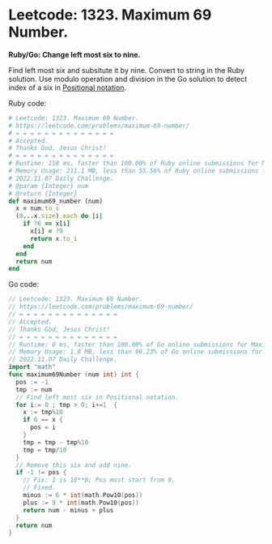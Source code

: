 # Leetcode: 1323. Maximum 69 Number.

**Ruby/Go: Change left most six to nine.**

Find left most six and subsitute it by nine. Convert to string in the Ruby solution. Use modulo operation and division in the Go solution to detect index of a six in [Positional notation](https://en.wikipedia.org/wiki/Positional_notation).

Ruby code:
```Ruby
# Leetcode: 1323. Maximum 69 Number.
# https://leetcode.com/problems/maximum-69-number/
# = = = = = = = = = = = = = =
# Accepted.
# Thanks God, Jesus Christ!
# = = = = = = = = = = = = = =
# Runtime: 118 ms, faster than 100.00% of Ruby online submissions for Maximum 69 Number.
# Memory Usage: 211.1 MB, less than 55.56% of Ruby online submissions for Maximum 69 Number.
# 2022.11.07 Daily Challenge.
# @param {Integer} num
# @return {Integer}
def maximum69_number (num)
  x = num.to_s
  (0...x.size).each do |i|
    if ?6 == x[i]
      x[i] = ?9
      return x.to_i
    end
  end
  return num
end
```
Go code:
```Go
// Leetcode: 1323. Maximum 69 Number.
// https://leetcode.com/problems/maximum-69-number/
// = = = = = = = = = = = = = =
// Accepted.
// Thanks God, Jesus Christ!
// = = = = = = = = = = = = = =
// Runtime: 0 ms, faster than 100.00% of Go online submissions for Maximum 69 Number.
// Memory Usage: 1.8 MB, less than 96.23% of Go online submissions for Maximum 69 Number.
// 2022.11.07 Daily Challenge.
import "math"
func maximum69Number (num int) int {
  pos := -1
  tmp := num
  // Find left most six in Positional notation.
  for i:= 0 ; tmp > 0; i+=1  {
    x := tmp%10
    if 6 == x {
      pos = i
    }
    tmp = tmp - tmp%10
    tmp = tmp/10
  }
  // Remove this six and add nine.
  if -1 != pos {
    // Fix: 1 is 10**0; Pos must start from 0.
    // Fixed.
    minus := 6 * int(math.Pow10(pos))
    plus := 9 * int(math.Pow10(pos))
    return num - minus + plus
  }
  return num
}
```
